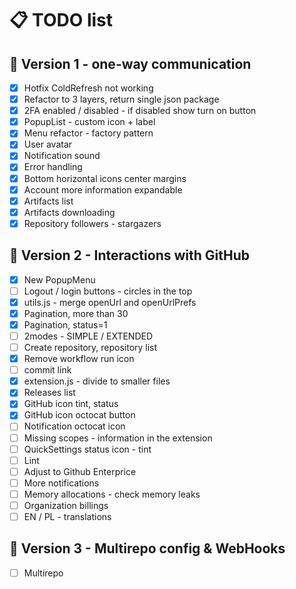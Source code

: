 # 📋 TODO list

## 🚀 Version 1 - one-way communication

- [x] Hotfix ColdRefresh not working
- [x] Refactor to 3 layers, return single json package
- [x] 2FA enabled / disabled - if disabled show turn on button
- [x] PopupList - custom icon + label
- [x] Menu refactor - factory pattern
- [x] User avatar
- [x] Notification sound
- [x] Error handling
- [x] Bottom horizontal icons center margins
- [x] Account more information expandable
- [x] Artifacts list
- [x] Artifacts downloading
- [x] Repository followers - stargazers

## 🌟 Version 2 - Interactions with GitHub
- [x] New PopupMenu
- [ ] Logout / login buttons - circles in the top
- [x] utils.js - merge openUrl and openUrlPrefs
- [x] Pagination, more than 30
- [x] Pagination, status=1
- [ ] 2modes - SIMPLE / EXTENDED
- [ ] Create repository, repository list
- [x] Remove workflow run icon
- [ ] commit link
- [x] extension.js - divide to smaller files
- [x] Releases list
- [x] GitHub icon tint, status
- [x] GitHub icon octocat button
- [ ] Notification octocat icon
- [ ] Missing scopes - information in the extension
- [ ] QuickSettings status icon - tint
- [ ] Lint
- [ ] Adjust to Github Enterprice
- [ ] More notifications
- [ ] Memory allocations - check memory leaks
- [ ] Organization billings
- [ ] EN / PL - translations

## 🎯 Version 3 - Multirepo config & WebHooks

- [ ] Multirepo
